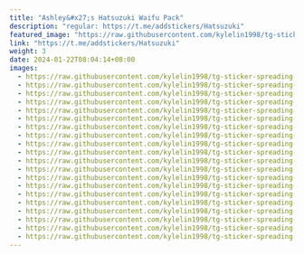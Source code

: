 ```yaml
---
title: "Ashley&#x27;s Hatsuzuki Waifu Pack"
description: "regular: https://t.me/addstickers/Hatsuzuki"
featured_image: "https://raw.githubusercontent.com/kylelin1998/tg-sticker-spreading-worldwide-images/main/img/bd84c2cf-ede8-4462-8ce9-eccb54a413f9.jpg"
link: "https://t.me/addstickers/Hatsuzuki"
weight: 3
date: 2024-01-22T08:04:14+08:00
images:
  - https://raw.githubusercontent.com/kylelin1998/tg-sticker-spreading-worldwide-images/main/img/bd84c2cf-ede8-4462-8ce9-eccb54a413f9.jpg
  - https://raw.githubusercontent.com/kylelin1998/tg-sticker-spreading-worldwide-images/main/img/4847ca04-b4ad-4f57-b6d5-b27ac807c24c.jpg
  - https://raw.githubusercontent.com/kylelin1998/tg-sticker-spreading-worldwide-images/main/img/8f40300b-7cad-4e97-ae5e-f5209cbd6dc7.jpg
  - https://raw.githubusercontent.com/kylelin1998/tg-sticker-spreading-worldwide-images/main/img/424cbd0f-bae8-43e5-bfc1-e9cb333a72d7.jpg
  - https://raw.githubusercontent.com/kylelin1998/tg-sticker-spreading-worldwide-images/main/img/e45d4a08-1278-448d-b096-a775697c96f8.jpg
  - https://raw.githubusercontent.com/kylelin1998/tg-sticker-spreading-worldwide-images/main/img/0658e719-10d3-4e35-8a39-0e32922ef2c8.jpg
  - https://raw.githubusercontent.com/kylelin1998/tg-sticker-spreading-worldwide-images/main/img/9e8d18da-d533-41c5-9ae0-befdf6cb047c.jpg
  - https://raw.githubusercontent.com/kylelin1998/tg-sticker-spreading-worldwide-images/main/img/9b71aa41-65fa-4817-acbc-c764b9d5458a.jpg
  - https://raw.githubusercontent.com/kylelin1998/tg-sticker-spreading-worldwide-images/main/img/acb98509-cacc-4cbe-a604-e18644778505.jpg
  - https://raw.githubusercontent.com/kylelin1998/tg-sticker-spreading-worldwide-images/main/img/8abe9e92-6187-4bb2-8d45-01a0faaec47a.jpg
  - https://raw.githubusercontent.com/kylelin1998/tg-sticker-spreading-worldwide-images/main/img/d829317a-0f29-408e-9c71-e4ea2389c40e.jpg
  - https://raw.githubusercontent.com/kylelin1998/tg-sticker-spreading-worldwide-images/main/img/1c86533c-534b-485f-9a25-0226c10a0937.jpg
  - https://raw.githubusercontent.com/kylelin1998/tg-sticker-spreading-worldwide-images/main/img/e823b6b2-8349-454b-81f7-2c6d0a60d997.jpg
  - https://raw.githubusercontent.com/kylelin1998/tg-sticker-spreading-worldwide-images/main/img/ac7e6d19-c662-4cec-9acf-03460de850a7.jpg
  - https://raw.githubusercontent.com/kylelin1998/tg-sticker-spreading-worldwide-images/main/img/1de7f0e7-dd62-41d3-a844-b94b1ff0afab.jpg
  - https://raw.githubusercontent.com/kylelin1998/tg-sticker-spreading-worldwide-images/main/img/4ea08851-fb7c-47b9-8c81-08d9be985d08.jpg
  - https://raw.githubusercontent.com/kylelin1998/tg-sticker-spreading-worldwide-images/main/img/224adea9-4c22-40db-9902-b3b1a583acfa.jpg
  - https://raw.githubusercontent.com/kylelin1998/tg-sticker-spreading-worldwide-images/main/img/4ff0c8a0-3b64-4c37-a629-1c00da814fb4.jpg
  - https://raw.githubusercontent.com/kylelin1998/tg-sticker-spreading-worldwide-images/main/img/934163b6-5a86-4a03-838d-a0d270e528c2.jpg
  - https://raw.githubusercontent.com/kylelin1998/tg-sticker-spreading-worldwide-images/main/img/b86fab5a-407e-4fce-9556-fa4c50eef601.jpg
---
```

